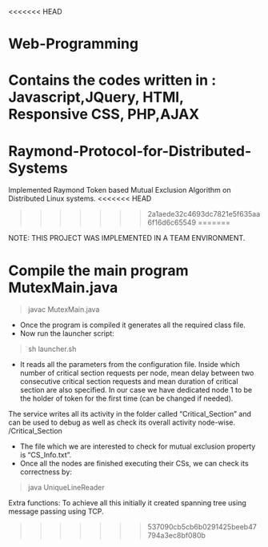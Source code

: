 <<<<<<< HEAD
# Web-Programming
Contains the codes written in : Javascript,JQuery, HTMl, Responsive CSS, PHP,AJAX
=======
# Raymond-Protocol-for-Distributed-Systems
Implemented Raymond Token based Mutual Exclusion Algorithm on Distributed Linux systems.
<<<<<<< HEAD
>>>>>>> 2a1aede32c4693dc7821e5f635aa6f16d6c65549
=======

NOTE: THIS PROJECT WAS IMPLEMENTED IN A TEAM ENVIRONMENT.

# Compile the main program MutexMain.java
> javac MutexMain.java
-  Once the program is compiled it generates all the required class file.
- Now run the launcher script:
> sh launcher.sh
- It reads all the parameters from the configuration file. Inside which number of critical section requests per node, mean delay between two consecutive critical section requests and mean duration of critical section are also specified. In our case we have dedicated node 1 to be the holder of token for the first time (can be changed if needed).

The service writes all its activity in the folder called “Critical_Section” and can be used to debug as well as check its overall activity node-wise.
<PATH>/Critical_Section
- The file which we are interested to check for mutual exclusion property is “CS_Info.txt”.
- Once all the nodes are finished executing their CSs, we can check its correctness by:
> java UniqueLineReader

Extra functions:
To achieve all this initially it created spanning tree using message passing using TCP.
>>>>>>> 537090cb5cb6b0291425beeb47794a3ec8bf080b
